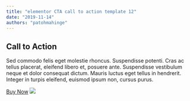 ```yaml
---
title: "elementor CTA call to action template 12"
date: "2019-11-14"
authors: "patohmahinge"
---
```


## Call to Action

Sed commodo felis eget molestie rhoncus. Suspendisse potenti. Cras ac tellus placerat, eleifend libero et, posuere ante. Suspendisse vestibulum neque et dolor consequat dictum. Mauris luctus eget tellus in hendrerit. Integer in turpis eleifend, euismod ipsum non, cursus purus. 

[Buy Now](https://elementortemplatepack.com/) ![](images/apple-iphone6-cut.png)
